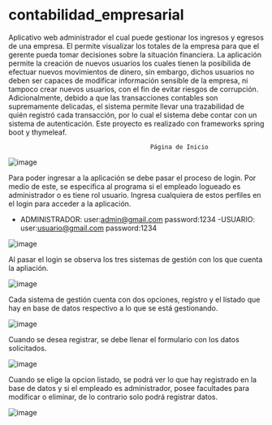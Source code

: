 # contabilidad_empresarial
Aplicativo web administrador el cual puede gestionar los ingresos y egresos de una empresa. 
El permite visualizar los totales de la empresa para que el gerente pueda tomar decisiones sobre la situación financiera.
La aplicación permite la creación de nuevos usuarios los cuales tienen la posibilida de efectuar nuevos movimientos de dinero,
sin embargo, dichos usuarios no deben ser capaces de modificar información sensible de la empresa, ni tampoco crear nuevos usuarios,
con el fin de evitar riesgos de corrupción. Adicionalmente, debido a que las transacciones contables son supremamente delicadas,
el sistema permite llevar una trazabilidad de quién registró cada transacción, por lo cual el sistema debe contar con un sistema de autenticación.
Este proyecto es realizado con frameworks spring boot y thymeleaf.

                                           Página de Inicio
![image](https://user-images.githubusercontent.com/71468355/193381248-6adb7c5d-97e5-4696-9329-a87aa394627f.png)

Para poder ingresar a la aplicación se debe pasar el proceso de login. 
Por medio de este, se especifica al programa si el empleado logueado es administrador
o es tiene rol usuario. Ingresa cualquiera de estos perfiles en el login para
acceder a la aplicación.

- ADMINISTRADOR:   user:admin@gmail.com    password:1234
-USUARIO:          user:usuario@gmail.com  password:1234

![image](https://user-images.githubusercontent.com/71468355/193383863-ab869538-eb0b-4346-8a59-b473bf70efd4.png)


Al pasar el login se observa los tres sistemas de gestión con los que 
cuenta la apliación.

![image](https://user-images.githubusercontent.com/71468355/193383884-643b3f11-0612-4e53-95bd-d624214487ca.png)

Cada sistema de gestión cuenta con dos opciones, registro y el listado que hay en base de datos 
respectivo a lo que se está gestionando.

![image](https://user-images.githubusercontent.com/71468355/193383925-a63bd270-d750-4890-98f6-b31fa960c941.png)

Cuando se desea registrar, se debe llenar el formulario con los datos solicitados.

![image](https://user-images.githubusercontent.com/71468355/193383990-9a8e744d-da74-4456-b3c3-fc522eefaba6.png)


Cuando se elige la opcion listado, se podrá ver lo que hay registrado en la base de datos
y si el empleado es administrador, posee facultades para modificar o eliminar, de lo contrario
solo podrá registrar datos.

![image](https://user-images.githubusercontent.com/71468355/193384004-3c2d4a3d-71f6-41c0-8eb8-fc3acb4d245d.png)



